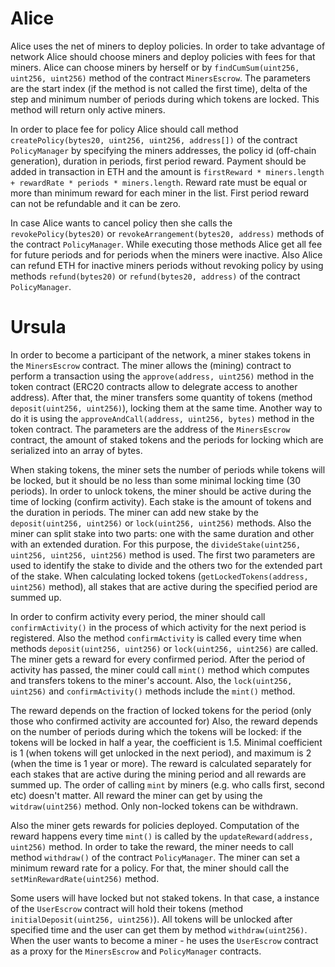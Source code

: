 Alice
========================
Alice uses the net of miners to deploy policies. 
In order to take advantage of network Alice should choose miners and deploy policies with fees for that miners.
Alice can choose miners by herself or by `findCumSum(uint256, uint256, uint256)` method of the contract `MinersEscrow`. 
The parameters are the start index (if the method is not called the first time), delta of the step and minimum number of periods during which tokens are locked.
This method will return only active miners.

In order to place fee for policy Alice should call method `createPolicy(bytes20, uint256, uint256, address[])` of the contract `PolicyManager` 
by specifying the miners addresses, the policy id (off-chain generation), duration in periods, first period reward.
Payment should be added in transaction in ETH and the amount is `firstReward * miners.length + rewardRate * periods * miners.length`.
Reward rate must be equal or more than minimum reward for each miner in the list. First period reward can not be refundable and it can be zero.

In case Alice wants to cancel policy then she calls the `revokePolicy(bytes20)` or `revokeArrangement(bytes20, address)` methods of the contract `PolicyManager`. 
While executing those methods Alice get all fee for future periods and for periods when the miners were inactive. 
Also Alice can refund ETH for inactive miners periods without revoking policy by using methods `refund(bytes20)` or `refund(bytes20, address)` of the contract `PolicyManager`.


Ursula
========================
In order to become a participant of the network, a miner stakes tokens in the `MinersEscrow` contract. 
The miner allows the (mining) contract to perform a transaction using the `approve(address, uint256)` method in the token contract 
(ERC20 contracts allow to delegrate access to another address). 
After that, the miner transfers some quantity of tokens (method `deposit(uint256, uint256)`), locking them at the same time. 
Another way to do it is using the `approveAndCall(address, uint256, bytes)` method in the token contract. 
The parameters are the address of the `MinersEscrow` contract, the amount of staked tokens and the periods for locking which are serialized into an array of bytes.

When staking tokens, the miner sets the number of periods while tokens will be locked, but it should be no less than some minimal locking time (30 periods).
In order to unlock tokens, the miner should be active during the time of locking (confirm activity).
Each stake is the amount of tokens and the duration in periods.
The miner can add new stake by the `deposit(uint256, uint256)` or `lock(uint256, uint256)` methods.
Also the miner can split stake into two parts: one with the same duration and other with an extended duration.
For this purpose, the `divideStake(uint256, uint256, uint256, uint256)` method is used.
The first two parameters are used to identify the stake to divide and the others two for the extended part of the stake.
When calculating locked tokens (`getLockedTokens(address, uint256)` method), all stakes that are active during the specified period are summed up.

In order to confirm activity every period, the miner should call `confirmActivity()` in the process of which activity for the next period is registered. 
Also the method `confirmActivity` is called every time when methods `deposit(uint256, uint256)` or `lock(uint256, uint256)` are called. 
The miner gets a reward for every confirmed period. 
After the period of activity has passed, the miner could call `mint()` method which computes and transfers tokens to the miner's account.
Also, the `lock(uint256, uint256)` and `confirmActivity()` methods include the `mint()` method.

The reward depends on the fraction of locked tokens for the period (only those who confirmed activity are accounted for)
Also, the reward depends on the number of periods during which the tokens will be locked: if the tokens will be locked in half a year, the coefficient is 1.5. 
Minimal coefficient is 1 (when tokens will get unlocked in the next period), and maximum is 2 (when the time is 1 year or more).
The reward is calculated separately for each stakes that are active during the mining period and all rewards are summed up.
The order of calling `mint` by miners (e.g. who calls first, second etc) doesn't matter. 
All reward the miner can get by using the `witdraw(uint256)` method. Only non-locked tokens can be withdrawn.

Also the miner gets rewards for policies deployed. 
Computation of the reward happens every time `mint()` is called by the `updateReward(address, uint256)` method. 
In order to take the reward, the miner needs to call method `withdraw()` of the contract `PolicyManager`.
The miner can set a minimum reward rate for a policy. For that, the miner should call the `setMinRewardRate(uint256)` method.

Some users will have locked but not staked tokens. 
In that case, a instance of the `UserEscrow` contract will hold their tokens (method `initialDeposit(uint256, uint256)`).
All tokens will be unlocked after specified time and the user can get them by method `withdraw(uint256)`.
When the user wants to become a miner - he uses the `UserEscrow` contract as a proxy for the `MinersEscrow` and `PolicyManager` contracts.
